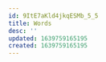 ```yaml
---
id: 9ItE7aKld4jkqESMb_5_5
title: Words
desc: ''
updated: 1639759165195
created: 1639759165195
---
```


